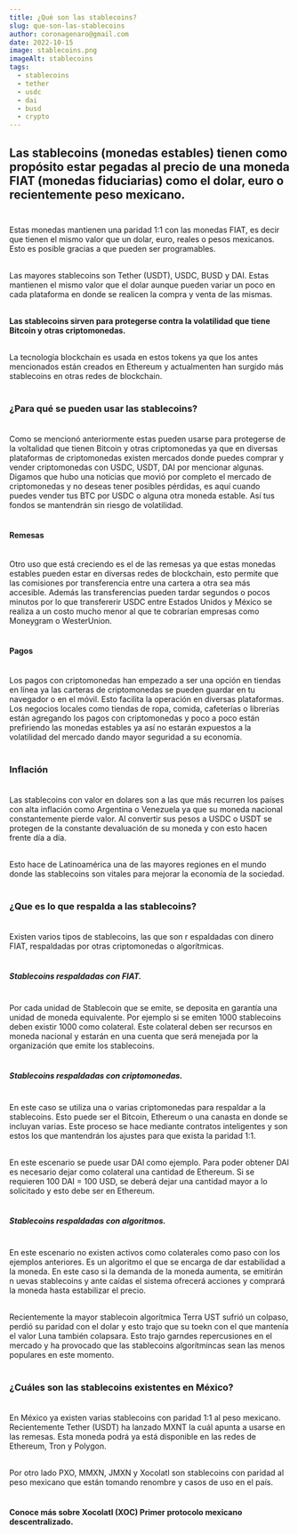 ```yaml
---
title: ¿Qué son las stablecoins?
slug: que-son-las-stablecoins
author: coronagenaro@gmail.com
date: 2022-10-15
image: stablecoins.png
imageAlt: stablecoins
tags:
  - stablecoins
  - tether
  - usdc
  - dai
  - busd
  - crypto
---
```

## L﻿as stablecoins (monedas estables) tienen como propósito estar pegadas al precio de una moneda FIAT (monedas fiduciarias) como el dolar, euro o recientemente peso mexicano.<br/><br/>

E﻿stas monedas mantienen una paridad 1:1 con las monedas FIAT, es decir que tienen el mismo valor que un dolar, euro, reales o pesos mexicanos. Esto es posible gracias a que pueden ser programables.<br/><br/>

Las mayores stablecoins son Tether (USDT), USDC, BUSD y DAI. Estas mantienen el mismo valor que el dolar aunque pueden variar un poco en cada plataforma en donde se realicen la compra y venta de las mismas.<br/><br/>

**Las stablecoins sirven para protegerse contra la volatilidad que tiene Bitcoin y otras criptomonedas.**<br/><br/>

L﻿a tecnología blockchain es usada en estos tokens ya que los antes mencionados están creados en Ethereum y actualmenten han surgido más stablecoins en otras redes de blockchain.<br/><br/>

### **¿﻿Para qué se pueden usar las stablecoins?<br/><br/>**

C﻿omo se mencionó anteriormente estas pueden usarse para protegerse de la voltalidad que tienen Bitcoin y otras criptomonedas ya que en diversas plataformas de criptomonedas existen mercados donde puedes comprar y vender criptomonedas con USDC, USDT, DAI por mencionar algunas. Digamos que hubo una noticias que movió por completo el mercado de criptomonedas y no deseas tener posibles pérdidas, es aquí cuando puedes vender tus BTC por USDC o alguna otra moneda estable. Así tus fondos se mantendrán sin riesgo de volatilidad.<br/><br/>

#### **R﻿emesas<br/><br/>**

O﻿tro uso que está creciendo es el de las remesas ya que estas monedas estables pueden estar en diversas redes de blockchain, esto permite que las comisiones por transferencia entre una cartera a otra sea más accesible. Además las transferencias pueden tardar segundos o pocos minutos por lo que transfererir USDC entre Estados Unidos y México se realiza a un costo mucho menor al que te cobrarían empresas como Moneygram o WesterUnion.<br/><br/>

#### **P﻿agos<br/><br/>**

L﻿os pagos con criptomonedas han empezado a ser una opción en tiendas en línea ya las carteras de criptomonedas se pueden guardar en tu navegador o en el móvil. Esto facilita la operación en diversas plataformas. Los negocios locales como tiendas de ropa, comida, cafeterías o librerías están agregando los pagos con criptomonedas y poco a poco están prefiriendo las monedas estables ya así no estarán expuestos a la volatilidad del mercado dando mayor seguridad a su economía.<br/><br/>

### **I﻿nflación<br/><br/>**

L﻿as stablecoins con valor en dolares son a las que más recurren los países con alta inflación como Argentina o Venezuela ya que su moneda nacional constantemente pierde valor. Al convertir sus pesos a USDC o USDT se protegen de la constante devaluación de su moneda y con esto hacen frente día a día.<br/><br/>

E﻿sto hace de Latinoamérica una de las mayores regiones en el mundo donde las stablecoins son vitales para mejorar la economía de la sociedad.<br/><br/>

### **¿﻿Que es lo que respalda a las stablecoins?<br/><br/>**

E﻿xisten varios tipos de stablecoins, las que son r espaldadas con dinero FIAT, respaldadas por otras criptomonedas o algorítmicas.<br/><br/>

##### **S﻿tablecoins respaldadas con FIAT. <br/><br/>**

Por cada unidad de Stablecoin que se emite, se deposita en garantía una unidad de moneda equivalente. Por ejemplo si se emiten 1000 stablecoins deben existir 1000 como colateral. Este colateral deben ser recursos en moneda nacional y estarán en una cuenta que será menejada por la organización que emite los stablecoins.<br/><br/>

##### **S﻿tablecoins respaldadas con criptomonedas.<br/><br/>**

E﻿n este caso se utiliza una o varias criptomonedas para respaldar a la stablecoins. Esto puede ser el Bitcoin, Ethereum o una canasta en donde se incluyan varias. Este proceso se hace mediante contratos inteligentes y son estos los que mantendrán los ajustes para que exista la paridad 1:1. <br/><br/>

En este escenario se puede usar DAI como ejemplo. Para poder obtener DAI es necesario dejar como colateral una cantidad de Ethereum. Si se requieren 100 DAI = 100 USD, se deberá dejar una cantidad mayor a lo solicitado y esto debe ser en Ethereum.<br/><br/>

##### **S﻿tablecoins respaldadas con algoritmos.<br/><br/>**

E﻿n este escenario no existen activos como colaterales como paso con los ejemplos anteriores. Es un algoritmo el que se encarga de dar estabilidad a la moneda. En este caso si la demanda de la moneda aumenta, se emitirán n uevas stablecoins y ante caídas el sistema ofrecerá acciones y comprará la moneda hasta estabilizar el precio.<br/><br/> 

R﻿ecientemente la mayor stablecoin algorítmica Terra UST sufrió un colpaso, perdió su paridad con el dolar y esto trajo que su toekn con el que mantenía el valor Luna también colapsara. Esto trajo garndes repercusiones en el mercado y ha provocado que las stablecoins algorítmincas sean las menos populares en este momento.<br/><br/>

### **¿﻿Cuáles son las stablecoins existentes en México?<br/><br/>**

E﻿n México ya existen varias stablecoins con paridad 1:1 al peso mexicano. Recientemente Tether (USDT) ha lanzado MXNT la cuál apunta a usarse en las remesas. Esta moneda podrá ya está disponible en las redes de Ethereum, Tron y Polygon.<br/><br/>

P﻿or otro lado PXO, MMXN, JMXN y Xocolatl son stablecoins con paridad al peso mexicano que están tomando renombre y casos de uso en el país.<br/><br/>

#### **C﻿onoce más sobre Xocolatl (XOC) Primer protocolo mexicano descentralizado.**